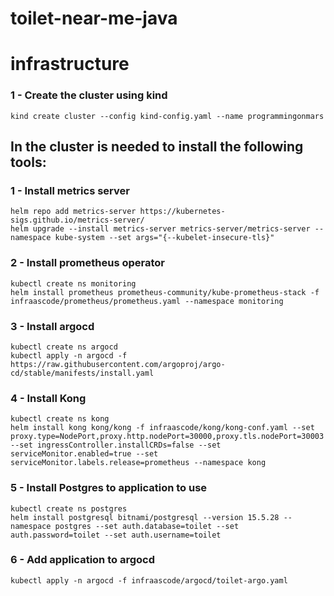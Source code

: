 # toilet-near-me-java

# infrastructure

### 1 - Create the cluster using kind 
```shell
kind create cluster --config kind-config.yaml --name programmingonmars
```

## In the cluster is needed to install the following tools:

### 1 - Install metrics server
```shell 
helm repo add metrics-server https://kubernetes-sigs.github.io/metrics-server/
helm upgrade --install metrics-server metrics-server/metrics-server --namespace kube-system --set args="{--kubelet-insecure-tls}"
```
### 2 - Install prometheus operator
```shell
kubectl create ns monitoring
helm install prometheus prometheus-community/kube-prometheus-stack -f infraascode/prometheus/prometheus.yaml --namespace monitoring
```

### 3 - Install argocd
```shell
kubectl create ns argocd
kubectl apply -n argocd -f https://raw.githubusercontent.com/argoproj/argo-cd/stable/manifests/install.yaml
```
### 4 - Install Kong
```shell
kubectl create ns kong
helm install kong kong/kong -f infraascode/kong/kong-conf.yaml --set proxy.type=NodePort,proxy.http.nodePort=30000,proxy.tls.nodePort=30003 --set ingressController.installCRDs=false --set serviceMonitor.enabled=true --set serviceMonitor.labels.release=prometheus --namespace kong
```

### 5 - Install Postgres to application to use
```shell
kubectl create ns postgres
helm install postgresql bitnami/postgresql --version 15.5.28 --namespace postgres --set auth.database=toilet --set auth.password=toilet --set auth.username=toilet
```

### 6 - Add application to argocd
```shell
kubectl apply -n argocd -f infraascode/argocd/toilet-argo.yaml
```
